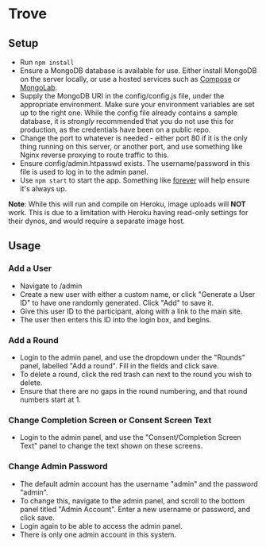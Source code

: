 # Trove

## Setup
* Run ```npm install```
* Ensure a MongoDB database is available for use. Either install MongoDB on the server locally, or use a hosted services such as [Compose](https://compose.io) or [MongoLab](https://mongolab.com/).
* Supply the MongoDB URI in the config/config.js file, under the appropriate environment. Make sure your environment variables are set up to the right one. While the config file already contains a sample database, it is _strongly_ recommended that you do not use this for production, as the credentials have been on a public repo.
* Change the port to whatever is needed - either port 80 if it is the only thing running on this server, or another port, and use something like Nginx reverse proxying to route traffic to this.
* Ensure config/admin.htpasswd exists. The username/password in this file is used to log in to the admin panel.
* Use ```npm start``` to start the app. Something like [forever](https://www.npmjs.com/package/forever) will help ensure it's always up.

__Note__: While this will run and compile on Heroku, image uploads will __NOT__ work. This is due to a limitation with Heroku having read-only settings for their dynos, and would require a separate image host.


## Usage
### Add a User
* Navigate to /admin
* Create a new user with either a custom name, or click "Generate a User ID" to have one randomly generated. Click "Add" to save it.
* Give this user ID to the participant, along with a link to the main site.
* The user then enters this ID into the login box, and begins.

### Add a Round
* Login to the admin panel, and use the dropdown under the "Rounds" panel, labelled "Add a round". Fill in the fields and click save.
* To delete a round, click the red trash can next to the round you wish to delete.
* Ensure that there are no gaps in the round numbering, and that round numbers start at 1.

### Change Completion Screen or Consent Screen Text
* Login to the admin panel, and use the "Consent/Completion Screen Text" panel to change the text shown on these screens.

### Change Admin Password
* The default admin account has the username "admin" and the password "admin".
* To change this, navigate to the admin panel, and scroll to the bottom panel titled "Admin Account". Enter a new username or password, and click save.
* Login again to be able to access the admin panel.
* There is only one admin account in this system.
